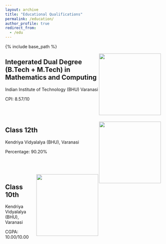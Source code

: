 ```yaml
---
layout: archive
title: "Educational Qualifications"
permalink: /education/
author_profile: true
redirect_from:
  - /edu
---
```


{% include base_path %}

<img align="right" width="200" height="200" src="https://github.com/adityauser/adityauser.github.io/blob/master/images/IITBHU-Logo.jpg">

## Integerated Dual Degree (B.Tech + M.Tech) in Mathematics and Computing 
Indian Institute of Technology (BHU) Varanasi 

CPI: 8.57/10
<br />
<br />
<br />
<br />

<img align="right" width="200" height="200" src="https://github.com/adityauser/adityauser.github.io/blob/master/images/Kendriya_Vidyalaya_logo.png">

## Class 12th
Kendriya Vidyalalya (BHU), Varanasi

Percentage: 90.20%


<br /><br /><br />
<img align="right" width="200" height="200" src="https://github.com/adityauser/adityauser.github.io/blob/master/images/Kendriya_Vidyalaya_logo.png">

## Class 10th
Kendriya Vidyalalya (BHU), Varanasi

CGPA: 10.00/10.00
